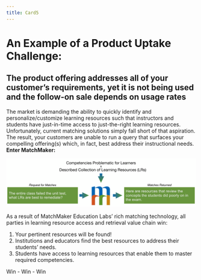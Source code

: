 ```yaml
---
title: Card5
---
```

# An Example of a Product Uptake Challenge:

## The product offering addresses all of your customer’s requirements, yet it is not being used and the follow-on sale depends on usage rates

The market is demanding the ability to quickly identify and personalize/customize learning resources such that instructors and students have just-in-time access to just-the-right learning resources. Unfortunately, current matching solutions simply fall short of that aspiration. The result, your customers are unable to run a query that surfaces your compelling offering(s) which, in fact, best address their instructional needs.  
**Enter MatchMaker:**

![Alt Text for Sample Image](/mmassets/Learner-Prob.svg)

As a result of MatchMaker Education Labs’ rich matching technology, all parties in learning resource access and retrieval value chain win:

1. Your pertinent resources will be found!
2. Institutions and educators find the best resources to address their students’ needs.
3. Students have access to learning resources that enable them to master required competencies.

Win - Win - Win   
